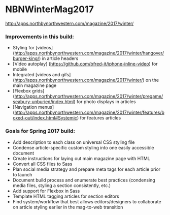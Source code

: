 # NBNWinterMag2017
http://apps.northbynorthwestern.com/magazine/2017/winter/

### Improvements in this build:
* Styling for [videos] (http://apps.northbynorthwestern.com/magazine/2017/winter/hangover/burger-king/) in article headers
* [Video autoplay] (https://github.com/bfred-it/iphone-inline-video) for mobile
* Integrated [videos and gifs] (http://apps.northbynorthwestern.com/magazine/2017/winter/) on the main magazine page
* [Flexbox grids] (http://apps.northbynorthwestern.com/magazine/2017/winter/pregame/seabury-unburied/index.html) for photo displays in articles
* [Navigation menus] (http://apps.northbynorthwestern.com/magazine/2017/winter/features/boxed-out/index.html#Systemic) for features articles

### Goals for Spring 2017 build:
* Add description to each class on universal CSS styling file
* Condense article-specific custom styling into one easily accessible document
* Create instructions for laying out main magazine page with HTML
* Convert all CSS files to Sass
* Plan social media strategy and prepare meta tags for each article prior to launch
* Document build process and enumerate best practices (condensing media files, styling a section consistently, etc.)
* Add support for Flexbox in Sass
* Template HTML tagging articles for section editors
* Find system/workflow that best allows editors/designers to collaborate on article styling earlier in the mag-to-web transition
